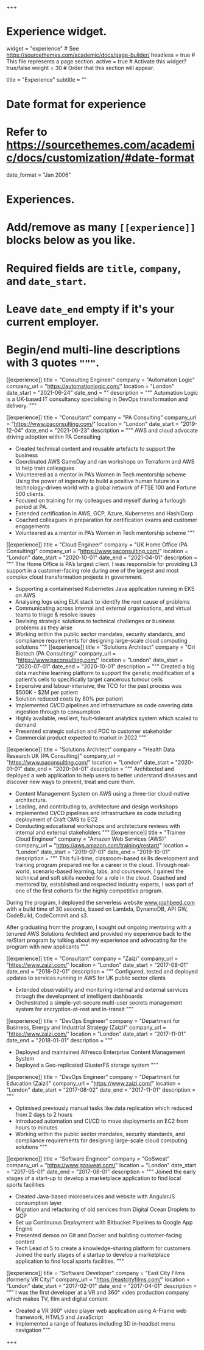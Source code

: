 +++
# Experience widget.
widget = "experience"  # See https://sourcethemes.com/academic/docs/page-builder/
headless = true  # This file represents a page section.
active = true  # Activate this widget? true/false
weight = 30  # Order that this section will appear.

title = "Experience"
subtitle = ""

# Date format for experience
#   Refer to https://sourcethemes.com/academic/docs/customization/#date-format
date_format = "Jan 2006"

# Experiences.
#   Add/remove as many `[[experience]]` blocks below as you like.
#   Required fields are `title`, `company`, and `date_start`.
#   Leave `date_end` empty if it's your current employer.
#   Begin/end multi-line descriptions with 3 quotes `"""`.
[[experience]]
  title = "Consulting Engineer"
  company = "Automation Logic"
  company_url = "https://automationlogic.com/"
  location = "London"
  date_start = "2021-06-24"
  date_end = ""
  description = """
  Automation Logic is a UK-based IT consultancy specialising in DevOps transformation and delivery.
"""

[[experience]]
  title = "Consultant"
  company = "PA Consulting"
  company_url = "https://www.paconsulting.com/"
  location = "London"
  date_start = "2019-12-04"
  date_end = "2021-06-23"
  description = """
  AWS and cloud advocate driving adoption within PA Consulting
- Created technical content and reusable artefacts to support the business
- Coordinated AWS GameDay and ran workshops on Terraform and AWS to help train colleagues
- Volunteered as a mentor in PA’s Women in Tech mentorship scheme
  Using the power of ingenuity to build a positive human future in a technology-driven world with a global network of FTSE 100 and Fortune 500 clients.
- Focused on training for my colleagues and myself during a furlough period at PA.
- Extended certification in AWS, GCP, Azure, Kubernetes and HashiCorp
- Coached colleagues in preparation for certification exams and customer engagements
- Volunteered as a mentor in PA’s Women in Tech mentorship scheme
  """

[[experience]]
  title = "Cloud Engineer"
  company = "UK Home Office (PA Consulting)"
  company_url = "https://www.paconsulting.com/"
  location = "London"
  date_start = "2020-10-01"
  date_end = "2021-04-01"
  description = """
  The Home Office is PA’s largest client. I was responsible for providing L3 support in a customer-facing role during one of the largest and most complex cloud transformation projects in government.
- Supporting a containerised Kubernetes Java application running in EKS on AWS
- Analysing logs using ELK stack to identify the root cause of problems
- Communicating across internal and external organisations, and virtual teams to triage & resolve issues
- Devising strategic solutions to technical challenges or business problems as they arise
- Working within the public sector mandates, security standards, and compliance requirements for designing large-scale cloud computing solutions
 """
[[experience]]
  title = "Solutions Architect"
  company = "Ori Biotech (PA Consulting)"
  company_url = "https://www.paconsulting.com/"
  location = "London"
  date_start = "2020-07-01"
  date_end = "2020-10-01"
  description = """
  Created a big data machine learning platform to support the genetic modification of a patient’s cells to specifically target cancerous tumour cells
- Expensive and labour-intensive, the TCO for the past process was $500K - $2M per patient
- Solution reduced costs by 80% per patient
- Implemented CI/CD pipelines and infrastructure as code covering data ingestion through to consumption
- Highly available, resilient, fault-tolerant analytics system which scaled to demand
- Presented strategic solution and POC to customer stakeholder
- Commercial product expected to market in 2022
  """

[[experience]]
  title = "Solutions Architect"
  company = "Health Data Research UK (PA Consulting)"
  company_url = "https://www.paconsulting.com/"
  location = "London"
  date_start = "2020-01-01"
  date_end = "2020-04-01"
  description = """
  Architected and deployed a web application to help users to better understand diseases and discover new ways to prevent, treat and cure them.
- Content Management System on AWS using a three-tier cloud-native architecture.
- Leading, and contributing to, architecture and design workshops
- Implemented CI/CD pipelines and infrastructure as code including deployment of Craft CMS to EC2
- Conducting educational workshops and architecture reviews with internal and external stakeholders
  """
[[experience]]
  title = "Trainee Cloud Engineer"
  company = "Amazon Web Services (AWS)"
  company_url = "https://aws.amazon.com/training/restart/"
  location = "London"
  date_start = "2019-07-01"
  date_end = "2019-10-01"
  description = """
  This full-time, classroom-based skills development and training program prepared me for a career in the cloud. Through real-world, scenario-based learning, labs, and coursework, I gained the technical and soft skills needed for a role in the cloud. Coached and mentored by, established and respected industry experts, I was part of one of the first cohorts for the highly competitive program.

During the program, I deployed the serverless website www.roshbeed.com with a build time of 30 seconds, based on Lambda, DynamoDB, API GW, CodeBuild, CodeCommit and s3.

After graduating from the program, I sought out ongoing mentoring with a tenured AWS Solutions Architect and provided my experience back to the re/Start program by talking about my experience and advocating for the program with new applicants
  """

[[experience]]
  title = "Consultant"
  company = "Zaizi"
  company_url = "https://www.zaizi.com/"
  location = "London"
  date_start = "2017-08-01"
  date_end = "2018-02-01"
  description = """
  Configured, tested and deployed updates to services running in AWS for UK public sector clients
- Extended observability and monitoring internal and external services through the development of intelligent dashboards
- Orchestrated a simple-yet-secure multi-user secrets management system for encryption-at-rest and in-transit
  """

[[experience]]
  title = "DevOps Engineer"
  company = "Department for Business, Energy and Industrial Strategy (Zaizi)"
  company_url = "https://www.zaizi.com/"
  location = "London"
  date_start = "2017-11-01"
  date_end = "2018-01-01"
  description = """
- Deployed and maintained Alfresco Enterprise Content Management System
- Deployed a Geo-replicated GlusterFS storage system
  """

[[experience]]
  title = "DevOps Engineer"
  company = "Department for Education (Zaizi)"
  company_url = "https://www.zaizi.com/"
  location = "London"
  date_start = "2017-08-02"
  date_end = "2017-11-01"
  description = """
- Optimised previously manual tasks like data replication which reduced from 2 days to 2 hours
- Introduced automation and CI/CD to move deployments on EC2 from hours to minutes
- Working within the public sector mandates, security standards, and compliance requirements for designing large-scale cloud computing solutions
  """

[[experience]]
  title = "Software Engineer"
  company = "GoSweat"
  company_url = "https://www.gosweat.com/"
  location = "London"
  date_start = "2017-05-01"
  date_end = "2017-08-01"
  description = """
  Joined the early stages of a start-up to develop a marketplace application to find local sports facilities
- Created Java-based microservices and website with AngularJS consumption layer
- Migration and refactoring of old services from Digital Ocean Droplets to GCP
- Set up Continuous Deployment with Bitbucket Pipelines to Google App Engine
- Presented demos on Git and Docker and building customer-facing content
- Tech Lead of 5 to create a knowledge-sharing platform for customers
  Joined the early stages of a startup to develop a marketplace application to find local sports facilities.
  """

[[experience]]
  title = "Software Developer"
  company = "East City Films (formerly VR City)"
  company_url = "https://eastcityfilms.com/"
  location = "London"
  date_start = "2017-02-01"
  date_end = "2017-04-01"
  description = """
  I was the first developer at a VR and 360° video production company which makes TV, film and digital content
- Created a VR 360° video player web application using A-Frame web framework, HTML5 and JavaScript
- Implemented a range of features including 3D in-headset menu navigation
  """

+++
